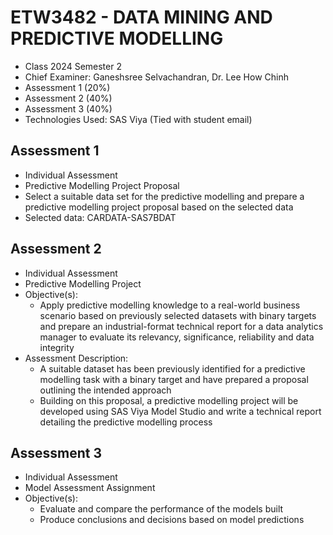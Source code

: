 # ETW3482 - DATA MINING AND PREDICTIVE MODELLING
- Class 2024 Semester 2
- Chief Examiner: Ganeshsree Selvachandran, Dr. Lee How Chinh
- Assessment 1 (20%)
- Assessment 2 (40%)
- Assessment 3 (40%)
- Technologies Used: SAS Viya (Tied with student email)

## Assessment 1
- Individual Assessment
- Predictive Modelling Project Proposal
- Select a suitable data set for the predictive modelling and prepare a predictive modelling project proposal based on the selected data
- Selected data: CARDATA-SAS7BDAT

## Assessment 2
- Individual Assessment
- Predictive Modelling Project
- Objective(s):
  - Apply predictive modelling knowledge to a real-world business scenario based on previously selected datasets with binary targets and prepare an industrial-format technical report for a data analytics manager to evaluate its relevancy, significance, reliability and data integrity
- Assessment Description:
  - A suitable dataset has been previously identified for a predictive modelling task with a binary target and have prepared a proposal outlining the intended approach
  - Building on this proposal, a predictive modelling project will be developed using SAS Viya Model Studio and write a technical report detailing the predictive modelling process

## Assessment 3
- Individual Assessment
- Model Assessment Assignment
- Objective(s):
  - Evaluate and compare the performance of the models built
  - Produce conclusions and decisions based on model predictions
